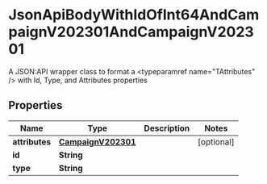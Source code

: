 

# JsonApiBodyWithIdOfInt64AndCampaignV202301AndCampaignV202301

A JSON:API wrapper class to format a <typeparamref name=\"TAttributes\" /> with Id, Type, and  Attributes properties

## Properties

| Name | Type | Description | Notes |
|------------ | ------------- | ------------- | -------------|
|**attributes** | [**CampaignV202301**](CampaignV202301.md) |  |  [optional] |
|**id** | **String** |  |  |
|**type** | **String** |  |  |



